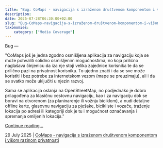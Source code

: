 ```yaml
---
title: "Bug: CoMaps - navigacija s izraženom društvenom komponentom i višom razinom privatnosti"
description: 
date: 2025-07-28T06:30:00+02:00
slug: "Bug-CoMaps-navigacija-s-izraženom-društvenom-komponentom-i-višom-razinom-privatnosti"
taxonomies:
    category: ["Media Coverage"]
---
```


Bug —
 
"CoMaps još je jedna zgodno osmišljena aplikacija za navigaciju koja se može pohvaliti solidno osmišljenim mogućnostima, no koja prilično naglašava činjenicu da iza nje stoji velika zajednice korisnika te da se prilično pazi na privatnost korisnika. To ujedno znači i da se sve može koristiti i bez potrebe za internetskom vezom (mape se preuzimaju), ali i da se svatko može uključiti u njezin razvoj.

Sama se aplikacija oslanja na OpenStreetMap, no podjednako je dobro prilagođena za klasičnu cestovnu navigaciju, kao i za navigaciju dok se boravi na otvorenom (za planinarenje ili vožnju biciklom), a nudi detaljne offline karte, glasovnu navigaciju za pješake, bicikliste i vozače, traženje lokacija po adresi ili kategoriji dok je tu i mogućnost označavanja i spremanja omiljenih lokacija."

[Continue reading...](https://www.bug.hr/appdana/comaps-navigacija-s-izrazenom-drustvenom-komponentom-i-visom-razinom-52505)

29 July 2025 | [CoMaps - navigacija s izraženom društvenom komponentom i višom razinom privatnosti](https://www.bug.hr/appdana/comaps-navigacija-s-izrazenom-drustvenom-komponentom-i-visom-razinom-52505)
